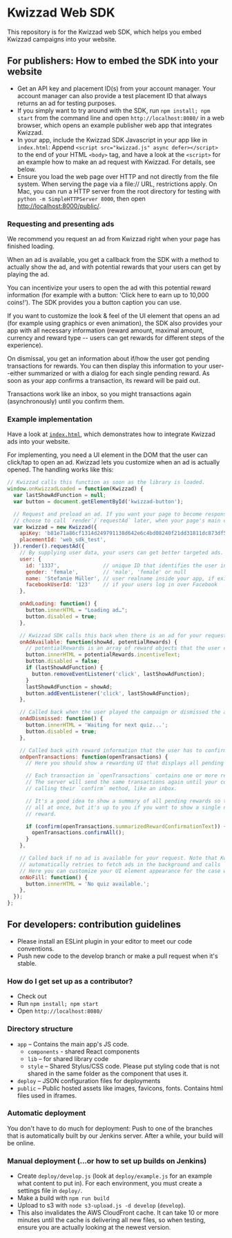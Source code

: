 # Kwizzad Web SDK

This repository is for the Kwizzad web SDK, which helps you embed Kwizzad campaigns into your
website.


## For publishers: How to embed the SDK into your website

- Get an API key and placement ID(s) from your account manager. Your account manager can also
  provide a test placement ID that always returns an ad for testing purposes.
- If you simply want to try around with the SDK, run `npm install; npm start` from the command line
  and open `http://localhost:8080/` in a web browser, which opens an example publisher web app
  that integrates Kwizzad.
- In your app, include the Kwizzad SDK Javascript in your app like in `index.html`: Append
  `<script src="kwizzad.js" async defer></script>` to the end of your HTML `<body>` tag, and have a
  look at the `<script>` for an example how to make an ad request with Kwizzad. For details, see
  below.
- Ensure you load the web page over HTTP and not directly from the file system. When serving the
  page via a file:// URL, restrictions apply. On Mac, you can run a HTTP server from the root
  directory for testing with `python -m SimpleHTTPServer 8000`, then open
  [http://localhost:8000/public/](http://localhost:8000/public/).

### Requesting and presenting ads

We recommend you request an ad from Kwizzad right when your page has finished loading.

When an ad is available, you get a callback from the SDK with a method to actually show the ad,
and with potential rewards that your users can get by playing the ad.

You can incentivize your users to open the ad with this potential reward information (for example
with a button: 'Click here to earn up to 10,000 coins!'). The SDK provides you a button caption you
can use.

If you want to customize the look & feel of the UI element that opens an ad (for example using
graphics or even animation), the SDK also provides your app with all necessary information (reward
amount, maximal amount, currency and reward type -- users can get rewards for different steps of
the experience).

On dismissal, you get an information about if/how the user got pending transactions for rewards.
You can then display this information to your user--either summarized or with a dialog for each
single pending reward. As soon as your app confirms a transaction, its reward will be paid out.

Transactions work like an inbox, so you might transactions again (asynchronously) until you confirm
them.


### Example implementation

Have a look at [`index.html`](./public/index.html), which demonstrates how to integrate Kwizzad ads
into your website.

For implementing, you need a UI element in the DOM that the user can click/tap to open an ad.
Kwizzad lets you customize when an ad is actually opened. The handling works like this:

```javascript
// Kwizzad calls this function as soon as the library is loaded.
window.onKwizzadLoaded = function(Kwizzad) {
  var lastShowAdFunction = null;
  var button = document.getElementById('kwizzad-button');

  // Request and preload an ad. If you want your page to become responsive faster, you can
  // choose to call `render`/`requestAd` later, when your page's main content has finished loading.
  var kwizzad = new Kwizzad({
    apiKey: 'b81e71a86cf1314d249791138d642e6c4bd08240f21dd31811dc873df5d7469d',
    placementId: 'web_sdk_test',
  }).render().requestAd({
    // By supplying user data, your users can get better targeted ads. Each attribute is optional.
    user: {
      id: '1337',              // unique ID that identifies the user inside your app
      gender: 'female',        // 'male', 'female' or null
      name: 'Stefanie Müller', // user realname inside your app, if existing
      facebookUserId: '123'    // if your users log in over Facebook
    },

    onAdLoading: function() {
      button.innerHTML = "Loading ad…";
      button.disabled = true;
    },

    // Kwizzad SDK calls this back when there is an ad for your request.
    onAdAvailable: function(showAd, potentialRewards) {
      // potentialRewards is an array of reward objects that the user can earn.
      button.innerHTML = potentialRewards.incentiveText;
      button.disabled = false;
      if (lastShowAdFunction) {
        button.removeEventListener('click', lastShowAdFunction);
      }
      lastShowAdFunction = showAd;
      button.addEventListener('click', lastShowAdFunction);
    },

    // Called back when the user played the campaign or dismissed the ad.
    onAdDismissed: function() {
      button.innerHTML = 'Waiting for next quiz...';
      button.disabled = true;
    },

    // Called back with reward information that the user has to confirm.
    onOpenTransactions: function(openTransactions) {
      // Here you should show a rewarding UI that displays all pending transactions.

      // Each transaction in `openTransactions` contains one or more reward objects.
      // The server will send the same transactions again until your code confirms them by
      // calling their `confirm` method, like an inbox.

      // It's a good idea to show a summary of all pending rewards so the user can confirm
      // all at once, but it's up to you if you want to show a single notification for each
      // reward.

      if (confirm(openTransactions.summarizedRewardConfirmationText)) {
        openTransactions.confirmAll();
      }
    },

    // Called back if no ad is available for your request. Note that Kwizzad
    // automatically retries to fetch ads in the background and calls `onAdAvailable` then.
    // Here you can customize your UI element appearance for the case when there is no ad.
    onNoFill: function() {
      button.innerHTML = 'No quiz available.';
    },
  });
};
```


## For developers: contribution guidelines

* Please install an ESLint plugin in your editor to meet our code conventions.
* Push new code to the develop branch or make a pull request when it's stable.


### How do I get set up as a contributor?

  - Check out
  - Run `npm install; npm start`
  - Open `http://localhost:8080/`


### Directory structure

- `app` – Contains the main app's JS code.
  - `components` - shared React components
  - `lib` – for shared library code
  - `style` – Shared Stylus/CSS code. Please put styling code that is not shared in the same folder as the component that uses it.
- `deploy` – JSON configuration files for deployments
- `public` – Public hosted assets like images, favicons, fonts. Contains html files used in iframes.


### Automatic deployment

You don't have to do much for deployment: Push to one of the branches that is automatically
built by our Jenkins server. After a while, your build will be online.


### Manual deployment (…or how to set up builds on Jenkins)

* Create `deploy/develop.js` (look at `deploy/example.js` for an example what content to put in).
  For each environment, you must create a settings file in `deploy/`.
* Make a build with `npm run build`
* Upload to s3 with `node s3-upload.js -d develop` (`develop`).
* This also invalidates the AWS CloudFront cache. It can take 10 or more minutes until the cache is delivering all new files, so when testing, ensure you are actually looking at the newest version.
